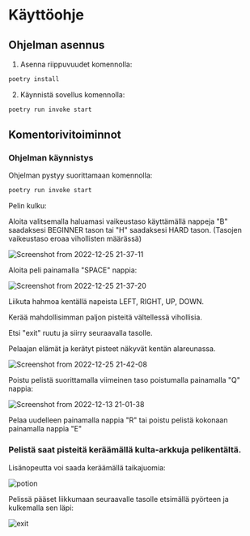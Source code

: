 # Käyttöohje

## Ohjelman asennus

1. Asenna riippuvuudet komennolla:

```bash
poetry install
```

2. Käynnistä sovellus komennolla:

```bash
poetry run invoke start
```

## Komentorivitoiminnot

### Ohjelman käynnistys

Ohjelman pystyy suorittamaan komennolla:

```bash
poetry run invoke start
```

Pelin kulku:

Aloita valitsemalla haluamasi vaikeustaso käyttämällä nappeja "B" saadaksesi BEGINNER tason tai "H" saadaksesi HARD tason. (Tasojen vaikeustaso eroaa vihollisten määrässä)

![Screenshot from 2022-12-25 21-37-11](https://user-images.githubusercontent.com/102189885/209480082-243ef303-45f1-4d79-8a64-06c4788f884b.png)

Aloita peli painamalla "SPACE" nappia:

![Screenshot from 2022-12-25 21-37-20](https://user-images.githubusercontent.com/102189885/209480092-8da0deff-373d-4ef2-85e3-e9b075afca9b.png)


Liikuta hahmoa kentällä napeista LEFT, RIGHT, UP, DOWN.

Kerää mahdollisimman paljon pisteitä vältellessä vihollisia.

Etsi "exit" ruutu ja siirry seuraavalla tasolle.

Pelaajan elämät ja kerätyt pisteet näkyvät kentän alareunassa.

![Screenshot from 2022-12-25 21-42-08](https://user-images.githubusercontent.com/102189885/209480208-30d14c13-0052-4af0-94d4-e78f3dba290c.png)


Poistu pelistä suorittamalla viimeinen taso poistumalla painamalla "Q" nappia:

![Screenshot from 2022-12-13 21-01-38](https://user-images.githubusercontent.com/102189885/207422943-b8377356-7ef7-48d0-844f-b59986a719f4.png)

Pelaa uudelleen painamalla nappia "R" tai poistu pelistä kokonaan painamalla nappia "E"


### Pelistä saat pisteitä keräämällä kulta-arkkuja pelikentältä.



Lisänopeutta voi saada keräämällä taikajuomia:

![potion](https://user-images.githubusercontent.com/102189885/209479982-7d73a923-aab0-48e4-8576-ad6c0e51084b.png)

Pelissä pääset liikkumaan seuraavalle tasolle etsimällä pyörteen ja kulkemalla sen läpi:

![exit](https://user-images.githubusercontent.com/102189885/209480003-f229415a-149b-43dd-9c9f-8b3a19e62eed.png)

